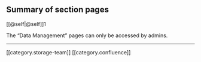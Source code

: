 
## Summary of section pages
[[@self|@self]]1

The “Data Management” pages can only be accessed by admins. 



*****

[[category.storage-team]] 
[[category.confluence]] 
